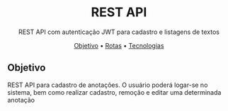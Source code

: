 <h1 align="center">REST API</h1>

<p align="center">REST API com autenticação JWT para cadastro e listagens de textos</p>

<p align="center">
    <a href="#objetivo">Objetivo</a> •
    <a href="#rotas">Rotas</a> •
    <a href="#tecnologias">Tecnologias</a>
</p>

<div id="objetivo">
    <h2>Objetivo</h2>
    <p>REST API para cadastro de anotações. O usuário poderá logar-se no sistema, bem como realizar cadastro, remoção e editar uma determinada anotação</p>
</div>
